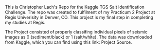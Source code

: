 This is Christopher Lach's Repo for the Kaggle TGS Salt Identification Challenge. The repo was created to fulfilment of my Practicum 2 Project at Regis Univerisity in Denver, CO. This project is my final step in completing my studies at Regis.

The Project consisted of properly classifing individual pixels of seismic images as 0 (sediment/black) or 1 (salt/white). The data was downloaded from Kaggle, which you can find using this link: Project Source.
